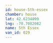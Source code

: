 ```yaml
---
id: house-5th-essex
chamber: house
lat: 42.6234899
lng: -70.7082082
name: 5th Essex
van_id: 029
---
```

